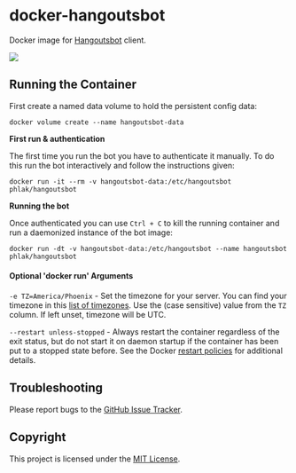 docker-hangoutsbot
==================

Docker image for [Hangoutsbot](https://github.com/hangoutsbot/hangoutsbot) client.

[![](https://images.microbadger.com/badges/image/phlak/hangoutsbot.svg)](http://microbadger.com/#/images/phlak/hangoutsbot "Get your own image badge on microbadger.com")

Running the Container
---------------------

First create a named data volume to hold the persistent config data:

    docker volume create --name hangoutsbot-data

**First run & authentication**

The first time you run the bot you have to authenticate it manually.  To do
this run the bot interactively and follow the instructions given:

    docker run -it --rm -v hangoutsbot-data:/etc/hangoutsbot phlak/hangoutsbot

**Running the bot**

Once authenticated you can use `Ctrl + C` to kill the running container and run
a daemonized instance of the bot image:

    docker run -dt -v hangoutsbot-data:/etc/hangoutsbot --name hangoutsbot phlak/hangoutsbot

#### Optional 'docker run' Arguments

`-e TZ=America/Phoenix` - Set the timezone for your server. You can find your timezone in this
                          [list of timezones](https://goo.gl/uy1J6q). Use the (case sensitive)
                          value from the `TZ` column. If left unset, timezone will be UTC.

`--restart unless-stopped` - Always restart the container regardless of the exit status, but do not
                             start it on daemon startup if the container has been put to a stopped
                             state before. See the Docker [restart policies](https://goo.gl/Y0dlDH)
                             for additional details.

Troubleshooting
---------------

Please report bugs to the [GitHub Issue Tracker](https://github.com/PHLAK/docker-hangoutsbot/issues).

Copyright
---------

This project is licensed under the [MIT License](https://github.com/PHLAK/docker-hangoutsbot/blob/master/LICENSE).
